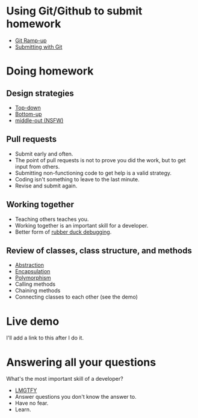 # Using Git/Github to submit homework

* [Git Ramp-up](https://instacart.quip.com/6AJvAzoIZIif)
* [Submitting with Git](../overview/submitting-with-git.md)

# Doing homework

## Design strategies

* [Top-down](https://en.wikipedia.org/wiki/Top-down_and_bottom-up_design)
* [Bottom-up](https://en.wikipedia.org/wiki/Top-down_and_bottom-up_design)
* [middle-out (NSFW)](https://www.youtube.com/watch?v=0rhdOt9bOHE)

## Pull requests

* Submit early and often. 
* The point of pull requests is not to prove you did the work, but to get input from others.
* Submitting non-functioning code to get help is a valid strategy.
* Coding isn't something to leave to the last minute.
* Revise and submit again.

## Working together

* Teaching others teaches you.
* Working together is an important skill for a developer.
* Better form of [rubber duck debugging](https://rubberduckdebugging.com/).

## Review of classes, class structure, and methods

* [Abstraction](https://stackify.com/oop-concept-abstraction/)
* [Encapsulation](https://stackify.com/oop-concept-for-beginners-what-is-encapsulation/)
* [Polymorphism](https://stackify.com/oop-concept-polymorphism/)
* Calling methods
* Chaining methods
* Connecting classes to each other (see the demo)
 
# Live demo

I'll add a link to this after I do it.  

# Answering all your questions

What's the most important skill of a developer?

* [LMGTFY](https://lmgtfy.com/)
* Answer questions you don't know the answer to.
* Have no fear.
* Learn.
